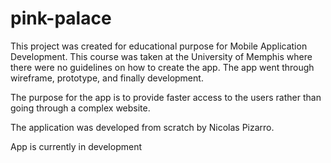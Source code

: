 # pink-palace
This project was created for educational purpose for Mobile Application Development.  This course was taken at the University of Memphis where there were no guidelines on how to create the app.  The app went through wireframe, prototype, and finally development. 

The purpose for the app is to provide faster access to the users rather than going through a complex website.

The application was developed from scratch by Nicolas Pizarro.

App is currently in development
